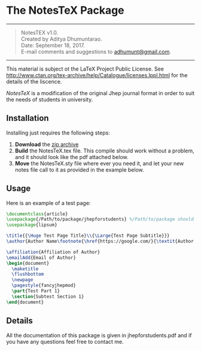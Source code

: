 # The NotesTeX Package
---
> NotesTEX v1.0.  
> Created by Aditya Dhumuntarao.  
> Date: September 18, 2017.  
> E-mail comments and suggestions to adhumunt@gmail.com.  
---
This material is subject ot the LaTeX Project Public License. See http://www.ctan.org/tex-archive/help/Catalogue/licenses.lppl.html for the details of the liscence.

_NotesTeX_ is a modification of the original Jhep journal format in order to suit the needs of students in university. 

## Installation
Installing just requires the following steps:

1. **Download** the [zip archive](https://github.com/Adhumunt/NotesTeX/XXX)
2. **Build** the NotesTeX.tex file. This compile should work without a problem, and it should look like the pdf attached below.
3. **Move** the NotesTeX.sty file where ever you need it, and let your new notes file call to it as provided in the example below.

## Usage
Here is an example of a test page:

```latex
\documentclass{article}
\usepackage{/Path/to/package/jhepforstudents} %/Path/to/package should be replaced with package location
\usepackage{lipsum}

\title{{\Huge Test Page Title}\\{\Large{Test Page Subtitle}}}
\author{Author Name\footnote{\href{https://google.com/}{\textit{Author Website}}}}

\affiliation{Affiliation of Author}
\emailAdd{Email of Author}
\begin{document}
  \maketitle
  \flushbottom
  \newpage
  \pagestyle{fancyjhepmod}
  \part{Test Part 1}
  \section{Subtest Section 1}
\end{document}
```

## Details
All the documentation of this package is given in jhepforstudents.pdf and if you have any questions feel free to contact me.
